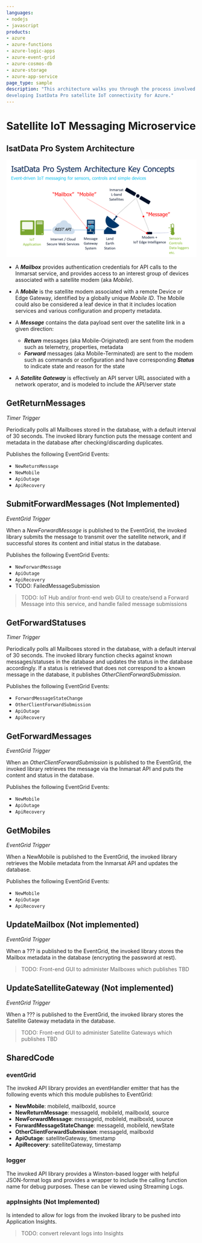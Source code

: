 ```yaml
---
languages:
- nodejs
- javascript
products:
- azure
- azure-functions
- azure-logic-apps
- azure-event-grid
- azure-cosmos-db
- azure-storage
- azure-app-service
page_type: sample
description: "This architecture walks you through the process involved in 
developing IsatData Pro satellite IoT connectivity for Azure."
---
```


# Satellite IoT Messaging Microservice

## IsatData Pro System Architecture

![IsatData Pro System Architecture](docs/media/idp-architecture.png)

* A ***Mailbox*** provides authentication credentials for API calls to the 
Inmarsat service, and provides access to an interest group of devices associated 
with a satellite modem (aka *Mobile*).

* A ***Mobile*** is the satellite modem associated with a remote Device or Edge 
Gateway, identified by a globally unique *Mobile ID*.  The Mobile could also be 
considered a leaf device in that it includes location services and various 
configuration and property metadata.

* A ***Message*** contains the data payload sent over the satellite link in a 
given direction:
  * ***Return*** messages (aka Mobile-Originated) are sent from the modem 
  such as telemetry, properties, metadata
  * ***Forward*** messages (aka Mobile-Terminated) are sent to the modem such 
  as commands or configuration and have corresponding ***Status*** to indicate 
  state and reason for the state

* A ***Satellite Gateway*** is effectively an API server URL associated with a 
network operator, and is modeled to include the API/server state

## GetReturnMessages
*Timer Trigger*

Periodically polls all Mailboxes stored in the database, with a default interval 
of 30 seconds. The invoked library function puts the message content and 
metadata in the database after checking/discarding duplicates.

Publishes the following EventGrid Events:
* ``NewReturnMessage``
* ``NewMobile``
* ``ApiOutage``
* ``ApiRecovery``

## SubmitForwardMessages (Not Implemented)
*EventGrid Trigger*

When a *NewForwardMessage* is published to the EventGrid, the invoked library 
submits the message to transmit over the satellite network, and if successful 
stores its content and initial status in the database.

Publishes the following EventGrid Events:
* ``NewForwardMessage``
* ``ApiOutage``
* ``ApiRecovery``
* TODO: FailedMessageSubmission

> TODO: IoT Hub and/or front-end web GUI to create/send a Forward Message into 
this service, and handle failed message submissions

## GetForwardStatuses
*Timer Trigger*

Periodically polls all Mailboxes stored in the database, with a default interval 
of 30 seconds.  The invoked library function checks against known 
messages/statuses in the database and updates the status in the database 
accordingly.  If a status is retrieved that does not correspond to a known 
message in the database, it publishes *OtherClientForwardSubmission*.

Publishes the following EventGrid Events:
* ``ForwardMessageStateChange``
* ``OtherClientForwardSubmission``
* ``ApiOutage``
* ``ApiRecovery``

## GetForwardMessages
*EventGrid Trigger*

When an *OtherClientForwardSubmission* is published to the EventGrid, the 
invoked library retrieves the message via the Inmarsat API and puts the content 
and status in the database.

Publishes the following EventGrid Events:
* ``NewMobile``
* ``ApiOutage``
* ``ApiRecovery``

## GetMobiles
*EventGrid Trigger*

When a NewMobile is published to the EventGrid, the invoked library retrieves 
the Mobile metadata from the Inmarsat API and updates the database.

Publishes the following EventGrid Events:
* ``NewMobile``
* ``ApiOutage``
* ``ApiRecovery``

## UpdateMailbox (Not implemented)
*EventGrid Trigger*

When a ??? is published to the EventGrid, the invoked library stores the Mailbox 
metadata in the database (encrypting the password at rest).

> TODO: Front-end GUI to administer Mailboxes which publishes TBD

## UpdateSatelliteGateway (Not implemented)
*EventGrid Trigger*

When a ??? is published to the EventGrid, the invoked library stores the 
Satellite Gateway metadata in the database.

> TODO: Front-end GUI to administer Satellite Gateways which publishes TBD

## SharedCode

### eventGrid
The invoked API library provides an eventHandler emitter that has the 
following events which this module publishes to EventGrid:
  * **NewMobile**: mobileId, mailboxId, source
  * **NewReturnMessage**: messageId, mobileId, mailboxId, source
  * **NewForwardMessage**: messageId, mobileId, mailboxId, source
  * **ForwardMessageStateChange**: messageId, mobileId, newState
  * **OtherClientForwardSubmission**: messageId, mailboxId
  * **ApiOutage**: satelliteGateway, timestamp
  * **ApiRecovery**: satelliteGateway, timestamp

### logger
The invoked API library provides a Winston-based logger with helpful JSON-format 
logs and provides a wrapper to include the calling function name for debug 
purposes.  These can be viewed using Streaming Logs.

### appInsights (Not Implemented)
Is intended to allow for logs from the invoked library to be pushed into 
Application Insights.

> TODO: convert relevant logs into Insights